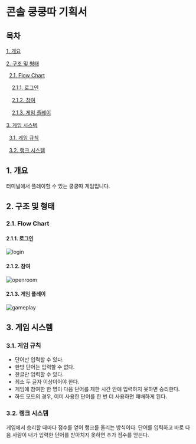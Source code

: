 # 콘솔 쿵쿵따 기획서

## 목차

[1. 개요](#1-개요)

[2. 구조 및 형태](#2-구조-및-형태)

&nbsp;&nbsp;[2.1. Flow Chart](#21-Flow-Chart)

&nbsp;&nbsp;&nbsp;&nbsp;[2.1.1. 로그인](#211-로그인)

&nbsp;&nbsp;&nbsp;&nbsp;[2.1.2. 참여](#212-참여)

&nbsp;&nbsp;&nbsp;&nbsp;[2.1.3. 게임 플레이](#213-게임-플레이)

[3. 게임 시스템](#3-게임-시스템)

&nbsp;&nbsp;[3.1. 게임 규칙](#31-게임-규칙)
	
&nbsp;&nbsp;[3.2. 랭크 시스템](#32-랭크-시스템)

## 1. 개요

터미널에서 플레이할 수 있는 쿵쿵따 게임입니다. 

## 2. 구조 및 형태

### 2.1. Flow Chart

#### 2.1.1. 로그인

![login](https://user-images.githubusercontent.com/18232901/58701906-40d29900-83df-11e9-8e28-e4c3984b0579.jpg)



#### 2.1.2. 참여

![openroom](https://user-images.githubusercontent.com/18232901/58701925-4e881e80-83df-11e9-93b1-82543ca2bccb.jpg)

#### 2.1.3. 게임 플레이

![gameplay](https://user-images.githubusercontent.com/18232901/58701664-7b880180-83de-11e9-9d0b-14c12e1ce073.jpg)



## 3. 게임 시스템

### 3.1. 게임 규칙

- 단어만 입력할 수 있다.
- 한방 단어는 입력할 수 없다.
- 한글만 입력할 수 있다.
- 최소 두 글자 이상이어야 한다.
- 게임에 참여한 한 명이 다음 단어를 제한 시간 안에 입력하지 못하면 승리한다.
- 하드 모드의 경우, 이미 사용한 단어를 한 번 더 사용하면 패배하게 된다. 



### 3.2. 랭크 시스템

게임에서 승리할 때마다 점수를 얻어 랭크를 올리는 방식이다. 단어를 입력하고 바로 다음 사람이 내가 입력한 단어를 받아치지 못하면 추가 점수를 얻는다.